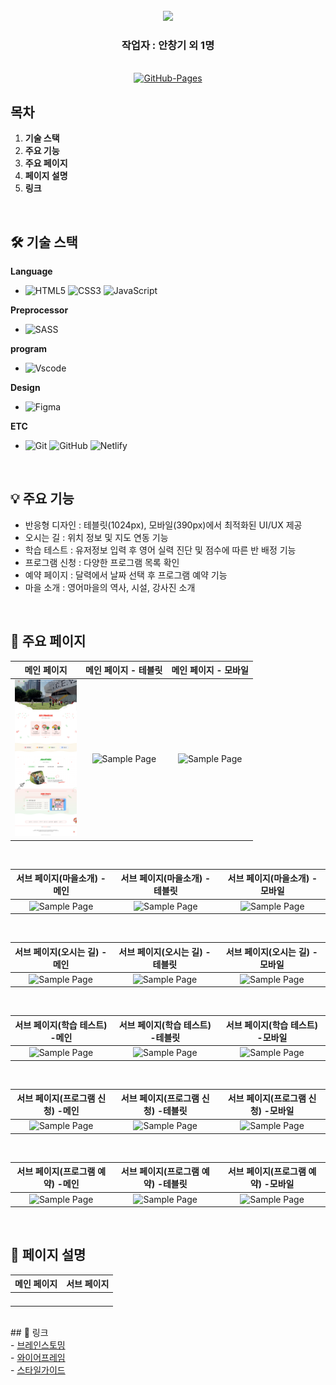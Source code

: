 <div align="center">
  <br />
  <div align= "center">
    <img src="https://capsule-render.vercel.app/api?type=waving&color=gradient&height=180&text=인천광역시영어마을%20리뉴얼%20팀%20프로젝트&animation=fadeIn&fontColor=242424&fontSize=40" />
  </div>
  <div align= "center"><h3>작업자 : 안창기 외 1명</h3></div>  
    
  <br />
  
  <a href="https://github.com/chang9287/EnglishViliage.git">
  <img src="https://img.shields.io/badge/GitHub%20Pages-Active-AEF359?&logo=github&logoColor=white" alt="GitHub-Pages" />
  </a>
  <br />
</div>

## 목차

1. **기술 스택**
2. **주요 기능**
3. **주요 페이지**
4. **페이지 설명**
5. **링크**

<br />

## 🛠 기술 스택

**Language**

- ![HTML5](https://img.shields.io/badge/-HTML5-E34F26?&logo=html5&logoColor=white) ![CSS3](https://img.shields.io/badge/-CSS3-1572B6?&logo=css3&logoColor=white) ![JavaScript](https://img.shields.io/badge/-JavaScript-F7DF1E?&logo=javascript&logoColor=white)

**Preprocessor**

- ![SASS](https://img.shields.io/badge/-SASS-CC6699?logo=sass&logoColor=white)

**program**

- ![Vscode](https://img.shields.io/badge/Vscode-007ACC?&logo=visualstudiocode&logoColor=white)

**Design**

- ![Figma](https://img.shields.io/badge/Figma-F24E1E?&logo=Figma&logoColor=white)

**ETC**

- ![Git](https://img.shields.io/badge/-Git-F05032?logo=git&logoColor=white) ![GitHub](https://img.shields.io/badge/-GitHub-181717?&logo=github&logoColor=white) ![Netlify](https://img.shields.io/badge/-Netlify-00C7B7?logo=netlify&logoColor=white) 

<br />

## 💡 주요 기능

- 반응형 디자인 : 테블릿(1024px), 모바일(390px)에서 최적화된 UI/UX 제공
- 오시는 길 : 위치 정보 및 지도 연동 기능
- 학습 테스트 : 유저정보 입력 후 영어 실력 진단 및 점수에 따른 반 배정 기능
- 프로그램 신청 : 다양한 프로그램 목록 확인
- 예약 페이지 : 달력에서 날짜 선택 후 프로그램 예약 기능
- 마을 소개 : 영어마을의 역사, 시설, 강사진 소개
<br />

## 📄 주요 페이지

|                               메인 페이지                               |                               메인 페이지 - 테블릿                       |                             메인 페이지 - 모바일                       |
| :---------------------------------------------------------------------: | :---------------------------------------------------------------------:  | :---------------------------------------------------------------------:  |
| <img src="images/Readme Image/mainpage.png" alt="Sample Page" height="250px" /> | <img src="images/mainPage_tablet.png" alt="Sample Page" height="250px" /> | <img src="images/mainPage_mobile.png" alt="Sample Page" height="250px" /> |
<br />

|                       서브 페이지(마을소개) - 메인                      |                      서브 페이지(마을소개) - 테블릿                      |                       서브 페이지(마을소개) -모바일                     |
| :---------------------------------------------------------------------: | :---------------------------------------------------------------------: | :---------------------------------------------------------------------: |
| <img src="images/subPage_subNews.png" alt="Sample Page" height="250px" /> | <img src="images/subPage_subNews_tablet.png" alt="Sample Page" height="250px" /> | <img src="images/subPage_subNews_mobile.png" alt="Sample Page" height="250px" /> |
<br />

|                     서브 페이지(오시는 길) -메인                        |                      서브 페이지(오시는 길) -테블릿                      |                       서브 페이지(오시는 길) -모바일                    |
| :---------------------------------------------------------------------: | :---------------------------------------------------------------------: | :---------------------------------------------------------------------: |
| <img src="images/subPage_faq.png" alt="Sample Page" height="250px" /> | <img src="images/subPage_faq_tablet.png" alt="Sample Page" height="250px" /> | <img src="images/subPage_faq_mobile.png" alt="Sample Page" height="250px" /> |
<br />

|                    서브 페이지(학습 테스트) -메인                      |                      서브 페이지(학습 테스트) -테블릿                     |                      서브 페이지(학습 테스트) -모바일                   |
| :---------------------------------------------------------------------: | :---------------------------------------------------------------------: | :---------------------------------------------------------------------: |
| <img src="images/subPage_faq.png" alt="Sample Page" height="250px" /> | <img src="images/subPage_faq_tablet.png" alt="Sample Page" height="250px" /> | <img src="images/subPage_faq_mobile.png" alt="Sample Page" height="250px" /> |
<br />

|                   서브 페이지(프로그램 신청) -메인                       |                    서브 페이지(프로그램 신청) -테블릿                   |                      서브 페이지(프로그램 신청) -모바일                 |
| :---------------------------------------------------------------------: | :---------------------------------------------------------------------: | :---------------------------------------------------------------------: |
| <img src="images/subPage_faq.png" alt="Sample Page" height="250px" /> | <img src="images/subPage_faq_tablet.png" alt="Sample Page" height="250px" /> | <img src="images/subPage_faq_mobile.png" alt="Sample Page" height="250px" /> |
<br />

|                   서브 페이지(프로그램 예약) -메인                       |                    서브 페이지(프로그램 예약) -테블릿                   |                     서브 페이지(프로그램 예약) -모바일                   |
| :---------------------------------------------------------------------: | :---------------------------------------------------------------------: | :---------------------------------------------------------------------: |
| <img src="images/subPage_faq.png" alt="Sample Page" height="250px" /> | <img src="images/subPage_faq_tablet.png" alt="Sample Page" height="250px" /> | <img src="images/subPage_faq_mobile.png" alt="Sample Page" height="250px" /> |
<br />


## 📌 페이지 설명 
|                               메인 페이지                               |                               서브 페이지                               |
| :---------------------------------------------------------------------: | :---------------------------------------------------------------------: |
|        |                                           |
|                                     |                         |
|                 |
|          |

<br />
## 📂 링크 
<br />
- <a href="https://www.figma.com/board/6oFqffoL10iF5YL44EXjRf/%EA%B3%B5%EA%B3%B5%EA%B8%B0%EA%B4%80-%EC%82%AC%EC%9D%B4%ED%8A%B8-%EB%A6%AC%EB%89%B4%EC%96%BC?node-id=0-1&t=iUUONf4VBQp1ZFc1-1">브레인스토밍</a> <br />
- <a href="https://www.figma.com/design/3dSrkzoGMp1fkVDeFEyA8Y/%EA%B3%B5%EA%B3%B5%EA%B8%B0%EA%B4%80-%EB%A6%AC%EB%89%B4%EC%96%BC_%EC%95%88%EC%B0%BD%EA%B8%B0?node-id=0-1&t=rVMuV8teMeW7mCPD-1">와이어프레임</a> <br />
- <a href="https://www.figma.com/design/3dSrkzoGMp1fkVDeFEyA8Y/%EA%B3%B5%EA%B3%B5%EA%B8%B0%EA%B4%80-%EB%A6%AC%EB%89%B4%EC%96%BC_%EC%95%88%EC%B0%BD%EA%B8%B0?node-id=34-39&t=rVMuV8teMeW7mCPD-1">스타일가이드</a> <br />
